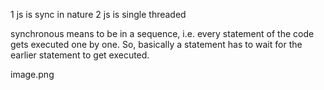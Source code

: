 1 js is sync in nature 
2 js is single threaded

synchronous means to be in a sequence, i.e. every statement of the code gets executed one by one. So, basically a statement has to wait for the earlier statement to get executed.

image.png
